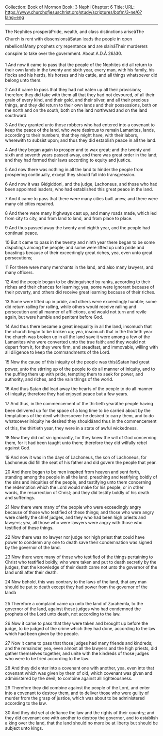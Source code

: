 Collection: Book of Mormon
Book: 3 Nephi
Chapter: 6
Title: 
URL: https://www.churchofjesuschrist.org/study/scriptures/bofm/3-ne/6?lang=eng

---

The Nephites prosperâPride, wealth, and class distinctions ariseâThe Church is rent with dissensionsâSatan leads the people in open rebellionâMany prophets cry repentance and are slainâTheir murderers conspire to take over the government. About A.D.Â 26â30.

1 And now it came to pass that the people of the Nephites did all return to their own lands in the twenty and sixth year, every man, with his family, his flocks and his herds, his horses and his cattle, and all things whatsoever did belong unto them.

2 And it came to pass that they had not eaten up all their provisions; therefore they did take with them all that they had not devoured, of all their grain of every kind, and their gold, and their silver, and all their precious things, and they did return to their own lands and their possessions, both on the north and on the south, both on the land northward and on the land southward.

3 And they granted unto those robbers who had entered into a covenant to keep the peace of the land, who were desirous to remain Lamanites, lands, according to their numbers, that they might have, with their labors, wherewith to subsist upon; and thus they did establish peace in all the land.

4 And they began again to prosper and to wax great; and the twenty and sixth and seventh years passed away, and there was great order in the land; and they had formed their laws according to equity and justice.

5 And now there was nothing in all the land to hinder the people from prospering continually, except they should fall into transgression.

6 And now it was Gidgiddoni, and the judge, Lachoneus, and those who had been appointed leaders, who had established this great peace in the land.

7 And it came to pass that there were many cities built anew, and there were many old cities repaired.

8 And there were many highways cast up, and many roads made, which led from city to city, and from land to land, and from place to place.

9 And thus passed away the twenty and eighth year, and the people had continual peace.

10 But it came to pass in the twenty and ninth year there began to be some disputings among the people; and some were lifted up unto pride and boastings because of their exceedingly great riches, yea, even unto great persecutions;

11 For there were many merchants in the land, and also many lawyers, and many officers.

12 And the people began to be distinguished by ranks, according to their riches and their chances for learning; yea, some were ignorant because of their poverty, and others did receive great learning because of their riches.

13 Some were lifted up in pride, and others were exceedingly humble; some did return railing for railing, while others would receive railing and persecution and all manner of afflictions, and would not turn and revile again, but were humble and penitent before God.

14 And thus there became a great inequality in all the land, insomuch that the church began to be broken up; yea, insomuch that in the thirtieth year the church was broken up in all the land save it were among a few of the Lamanites who were converted unto the true faith; and they would not depart from it, for they were firm, and steadfast, and immovable, willing with all diligence to keep the commandments of the Lord.

15 Now the cause of this iniquity of the people was thisâSatan had great power, unto the stirring up of the people to do all manner of iniquity, and to the puffing them up with pride, tempting them to seek for power, and authority, and riches, and the vain things of the world.

16 And thus Satan did lead away the hearts of the people to do all manner of iniquity; therefore they had enjoyed peace but a few years.

17 And thus, in the commencement of the thirtieth yearâthe people having been delivered up for the space of a long time to be carried about by the temptations of the devil whithersoever he desired to carry them, and to do whatsoever iniquity he desired they shouldâand thus in the commencement of this, the thirtieth year, they were in a state of awful wickedness.

18 Now they did not sin ignorantly, for they knew the will of God concerning them, for it had been taught unto them; therefore they did wilfully rebel against God.

19 And now it was in the days of Lachoneus, the son of Lachoneus, for Lachoneus did fill the seat of his father and did govern the people that year.

20 And there began to be men inspired from heaven and sent forth, standing among the people in all the land, preaching and testifying boldly of the sins and iniquities of the people, and testifying unto them concerning the redemption which the Lord would make for his people, or in other words, the resurrection of Christ; and they did testify boldly of his death and sufferings.

21 Now there were many of the people who were exceedingly angry because of those who testified of these things; and those who were angry were chiefly the chief judges, and they who had been high priests and lawyers; yea, all those who were lawyers were angry with those who testified of these things.

22 Now there was no lawyer nor judge nor high priest that could have power to condemn any one to death save their condemnation was signed by the governor of the land.

23 Now there were many of those who testified of the things pertaining to Christ who testified boldly, who were taken and put to death secretly by the judges, that the knowledge of their death came not unto the governor of the land until after their death.

24 Now behold, this was contrary to the laws of the land, that any man should be put to death except they had power from the governor of the landâ

25 Therefore a complaint came up unto the land of Zarahemla, to the governor of the land, against these judges who had condemned the prophets of the Lord unto death, not according to the law.

26 Now it came to pass that they were taken and brought up before the judge, to be judged of the crime which they had done, according to the law which had been given by the people.

27 Now it came to pass that those judges had many friends and kindreds; and the remainder, yea, even almost all the lawyers and the high priests, did gather themselves together, and unite with the kindreds of those judges who were to be tried according to the law.

28 And they did enter into a covenant one with another, yea, even into that covenant which was given by them of old, which covenant was given and administered by the devil, to combine against all righteousness.

29 Therefore they did combine against the people of the Lord, and enter into a covenant to destroy them, and to deliver those who were guilty of murder from the grasp of justice, which was about to be administered according to the law.

30 And they did set at defiance the law and the rights of their country; and they did covenant one with another to destroy the governor, and to establish a king over the land, that the land should no more be at liberty but should be subject unto kings.
